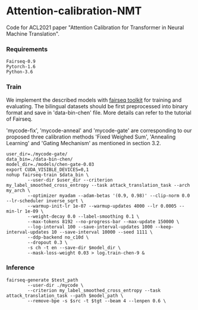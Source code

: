 # Attention-calibration-NMT

Code for ACL2021 paper "Attention Calibration for Transformer in Neural Machine Translation".

### Requirements
```
Fairseq-0.9
Pytorch-1.6
Python-3.6
```
### Train
We implement the described models with [fairseq toolkit](https://github.com/pytorch/fairseq) for training and evaluating. 
The bilingual datasets should be first preprocessed into binary format and save in 'data-bin-chen' file. More details can refer to the tutorial of Fairseq.

'mycode-fix', 'mycode-anneal' and 'mycode-gate' are corresponding to our proposed three calibration methods 'Fixed Weighed Sum', 'Annealing Learning' and 'Gating Mechanism' as mentioned in section 3.2.
```
user_dir=./mycode-gate/
data_bin=./data-bin-chen/
model_dir=./models/chen-gate-0.03
export CUDA_VISIBLE_DEVICES=0,1
nohup fairseq-train $data_bin \
        --user-dir $user_dir --criterion my_label_smoothed_cross_entropy --task attack_translation_task --arch my_arch \
        --optimizer myadam --adam-betas '(0.9, 0.98)' --clip-norm 0.0 --lr-scheduler inverse_sqrt \
        --warmup-init-lr 1e-07 --warmup-updates 4000 --lr 0.0005 --min-lr 1e-09 \
        --weight-decay 0.0 --label-smoothing 0.1 \
        --max-tokens 8192 --no-progress-bar --max-update 150000 \
        --log-interval 100 --save-interval-updates 1000 --keep-interval-updates 10 --save-interval 10000 --seed 1111 \
        --ddp-backend no_c10d \
        --dropout 0.3 \
        -s ch -t en --save-dir $model_dir \
        --mask-loss-weight 0.03 > log.train-chen-9 &
```
### Inference
```
fairseq-generate $test_path 
        --user-dir ./mycode \
        --criterion my_label_smoothed_cross_entropy --task attack_translation_task --path $model_path \
        --remove-bpe -s $src -t $tgt --beam 4 --lenpen 0.6 \
```
